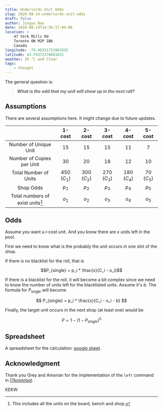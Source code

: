 ```yaml
---
title: Underlords Unit Odds
slug: 2020-08-14-underlords-unit-odds
draft: false
author: Jingyu Bao
date: 2020-08-14T14:56:17-04:00
location: >
    47 York Mills Rd
    Toronto ON M2P 1B6
    Canada
longitude: -79.40351753907835
latitude: 43.74372370681631
weather: 29 °C and Clear
tags:
    - thought
---
```


The general question is:

> ___What is the odd that my unit will show up in the next roll?___

## Assumptions

There are several assumptions here. It might change due to future updates.

|                              |   1-cost    |   2-cost    |   3-cost    |   4-cost    |   5-cost   |
| :--------------------------: | :---------: | :---------: | :---------: | :---------: | :--------: |
|    Number of Unique Unit     |     15      |     15      |     15      |     11      |     7      |
|  Number of Copies per Unit   |     30      |     20      |     18      |     12      |     10     |
|    Total Number of Units     | 450 $(C_1)$ | 300 $(C_2)$ | 270 $(C_3)$ | 180 $(C_4)$ | 70 $(C_5)$ |
|          Shop Odds           |    $p_1$    |    $p_2$    |    $p_3$    |    $p_4$    |   $p_5$    |
| Total numbers of exist units[^note] |    $o_1$    |    $o_2$    |    $o_3$    |    $o_4$    |   $o_5$    |

[^note]: This includes all the units on the board, bench and shop.

## Odds

Assume you want a $i$-cost unit. And you know there are $x$ units left in the pool.

First we need to know what is the probably the unit occurs in one slot of the shop.

If there is no blacklist for the roll, that is

$$P_{single} = p_i * \frac{x}{C_i - o_i}$$

If there is a blacklist for the roll, it will become a bit complex since we need to know the number of units left for the blacklisted units. Assume it's $b$. The formula for $P_{single}$ will become

$$
P_{single} = p_i * \frac{x}{C_i - o_i - b}
$$

Finally, the target unit occurs in the next shop (at least one) would be

$$
P = 1 - (1 - P_{single})^5
$$

## Spreadsheet

A spreadsheet for the calculation: [google sheet](https://docs.google.com/spreadsheets/d/1wpbQRhJELqM2gdfJxH_AuM421U1MPGg7cFqjyGBQjEg/edit?usp=sharing).

## Acknowledgment

Thank you Grey and Amorian for the implementation of the `left` command in [17kmmrbot](https://github.com/Fortify-Labs/Fortify).

KEKW

